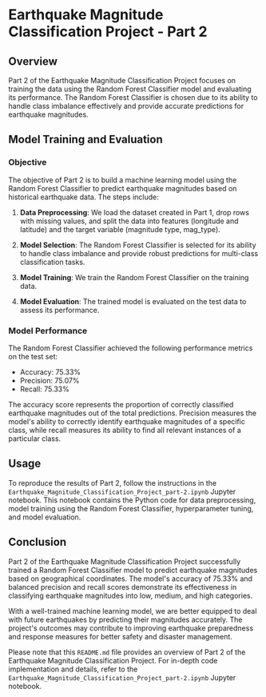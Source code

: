 # Earthquake Magnitude Classification Project - Part 2

## Overview

Part 2 of the Earthquake Magnitude Classification Project focuses on training the data using the Random Forest Classifier model and evaluating its performance. The Random Forest Classifier is chosen due to its ability to handle class imbalance effectively and provide accurate predictions for earthquake magnitudes.

## Model Training and Evaluation

### Objective

The objective of Part 2 is to build a machine learning model using the Random Forest Classifier to predict earthquake magnitudes based on historical earthquake data. The steps include:

1. **Data Preprocessing**: We load the dataset created in Part 1, drop rows with missing values, and split the data into features (longitude and latitude) and the target variable (magnitude type, mag_type).

2. **Model Selection**: The Random Forest Classifier is selected for its ability to handle class imbalance and provide robust predictions for multi-class classification tasks.

3. **Model Training**: We train the Random Forest Classifier on the training data.
5. **Model Evaluation**: The trained model is evaluated on the test data to assess its performance.

### Model Performance

The Random Forest Classifier achieved the following performance metrics on the test set:

- Accuracy: 75.33%
- Precision: 75.07%
- Recall: 75.33%

The accuracy score represents the proportion of correctly classified earthquake magnitudes out of the total predictions. Precision measures the model's ability to correctly identify earthquake magnitudes of a specific class, while recall measures its ability to find all relevant instances of a particular class.

## Usage

To reproduce the results of Part 2, follow the instructions in the `Earthquake_Magnitude_Classification_Project_part-2.ipynb` Jupyter notebook. This notebook contains the Python code for data preprocessing, model training using the Random Forest Classifier, hyperparameter tuning, and model evaluation.

## Conclusion

Part 2 of the Earthquake Magnitude Classification Project successfully trained a Random Forest Classifier model to predict earthquake magnitudes based on geographical coordinates. The model's accuracy of 75.33% and balanced precision and recall scores demonstrate its effectiveness in classifying earthquake magnitudes into low, medium, and high categories.

With a well-trained machine learning model, we are better equipped to deal with future earthquakes by predicting their magnitudes accurately. The project's outcomes may contribute to improving earthquake preparedness and response measures for better safety and disaster management.

Please note that this `README.md` file provides an overview of Part 2 of the Earthquake Magnitude Classification Project. For in-depth code implementation and details, refer to the `Earthquake_Magnitude_Classification_Project_part-2.ipynb` Jupyter notebook.

